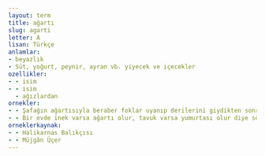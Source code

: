 ```yaml
---
layout: term
title: ağartı
slug: agarti
letter: A
lisan: Türkçe
anlamlar:
- beyazlık
- Süt, yoğurt, peynir, ayran vb. yiyecek ve içecekler
ozellikler:
- - isim
- - isim
  - ağızlardan
ornekler:
- - Şafağın ağartısıyla beraber foklar uyanıp derilerini giydikten sonra birer ikişer denize açılmışlar.
- - Bir evde inek varsa ağartı olur, tavuk varsa yumurtası olur diye söylenen eski bir sözümüz de vardır.
orneklerkaynak:
- - Halikarnas Balıkçısı
- - Müjgân Üçer
---
```

